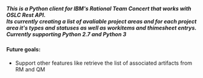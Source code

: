 <h5>
This is a Python client for IBM's Rational Team Concert that works with OSLC Rest API.<br/>
Its currently creating a list of avaliable project areas and for each project area it's types and statuses as well as workitems and thimesheet entrys.<br/>
Currently supporting Python 2.7 and Python 3<br/>
</h5>
<div>
  <h4>Future goals:</h4>
  <ul>
    <li>Support other features like retrieve the list of associated artifacts from RM and QM</li>
  </ul>
</div>
